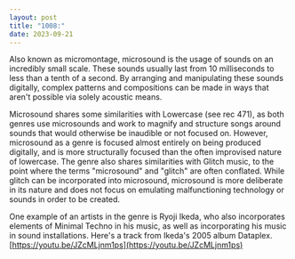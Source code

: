 ```yaml
---
layout: post
title: "1008:"
date: 2023-09-21
---
```


Also known as micromontage, microsound is the usage of sounds on an incredibly small scale. These sounds usually last from 10 milliseconds to less than a tenth of a second. By arranging and manipulating these sounds digitally, complex patterns and compositions can be made in ways that aren't possible via solely acoustic means.

Microsound shares some similarities with Lowercase (see rec 471), as both genres use microsounds and work to magnify and structure songs around sounds that would otherwise be inaudible or not focused on. However, microsound as a genre is focused almost entirely on being produced digitally, and is more structurally focused than the often improvised nature of lowercase. The genre also shares similarities with Glitch music, to the point where the terms "microsound" and "glitch" are often conflated. While glitch can be incorporated into microsound, microsound is more deliberate in its nature and does not focus on emulating malfunctioning technology or sounds in order to be created.

One example of an artists in the genre is Ryoji Ikeda, who also incorporates elements of Minimal Techno in his music, as well as incorporating his music in sound installations. Here's a track from Ikeda's 2005 album Dataplex.  
[https://youtu.be/JZcMLjnm1ps](https://youtu.be/JZcMLjnm1ps)
